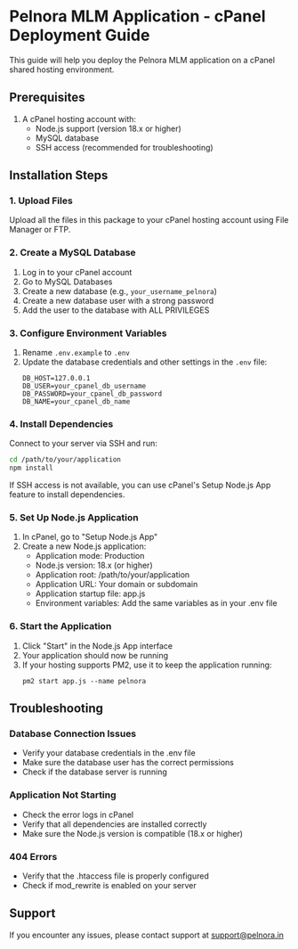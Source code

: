 # Pelnora MLM Application - cPanel Deployment Guide

This guide will help you deploy the Pelnora MLM application on a cPanel shared hosting environment.

## Prerequisites

1. A cPanel hosting account with:
   - Node.js support (version 18.x or higher)
   - MySQL database
   - SSH access (recommended for troubleshooting)

## Installation Steps

### 1. Upload Files

Upload all the files in this package to your cPanel hosting account using File Manager or FTP.

### 2. Create a MySQL Database

1. Log in to your cPanel account
2. Go to MySQL Databases
3. Create a new database (e.g., `your_username_pelnora`)
4. Create a new database user with a strong password
5. Add the user to the database with ALL PRIVILEGES

### 3. Configure Environment Variables

1. Rename `.env.example` to `.env`
2. Update the database credentials and other settings in the `.env` file:
   ```
   DB_HOST=127.0.0.1
   DB_USER=your_cpanel_db_username
   DB_PASSWORD=your_cpanel_db_password
   DB_NAME=your_cpanel_db_name
   ```

### 4. Install Dependencies

Connect to your server via SSH and run:

```bash
cd /path/to/your/application
npm install
```

If SSH access is not available, you can use cPanel's Setup Node.js App feature to install dependencies.

### 5. Set Up Node.js Application

1. In cPanel, go to "Setup Node.js App"
2. Create a new Node.js application:
   - Application mode: Production
   - Node.js version: 18.x (or higher)
   - Application root: /path/to/your/application
   - Application URL: Your domain or subdomain
   - Application startup file: app.js
   - Environment variables: Add the same variables as in your .env file

### 6. Start the Application

1. Click "Start" in the Node.js App interface
2. Your application should now be running
3. If your hosting supports PM2, use it to keep the application running:
   ```
   pm2 start app.js --name pelnora
   ```

## Troubleshooting

### Database Connection Issues

- Verify your database credentials in the .env file
- Make sure the database user has the correct permissions
- Check if the database server is running

### Application Not Starting

- Check the error logs in cPanel
- Verify that all dependencies are installed correctly
- Make sure the Node.js version is compatible (18.x or higher)

### 404 Errors

- Verify that the .htaccess file is properly configured
- Check if mod_rewrite is enabled on your server

## Support

If you encounter any issues, please contact support at support@pelnora.in